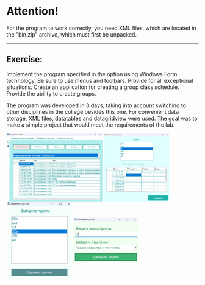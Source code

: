 # **Attention!**
For the program to work correctly, you need XML files, which are located in the "bin.zip" archive, which must first be unpacked.
___
## Exercise:

Implement the program specified in the option using Windows Form technology. Be sure to use menus and toolbars. Provide for all exceptional situations. Create an application for creating a group class schedule. Provide the ability to create groups.

The program was developed in 3 days, taking into account switching to other disciplines in the college besides this one. For convenient data storage, XML files, datatables and datagridview were used. The goal was to make a simple project that would meet the requirements of the lab.

<img align="center" src="https://github.com/alenoktee/Schedule/blob/master/Main.png" width="50%" height="35%"></img>
<img align="center" src="https://github.com/alenoktee/Schedule/blob/master/Edit.png" width="34%" height="40%"></img>
<img align="center" src="https://github.com/alenoktee/Schedule/blob/master/Delete.png" width="34%" height="40%"></img>
<img align="center" src="https://github.com/alenoktee/Schedule/blob/master/Add.png" width="34%" height="40%"></img>
